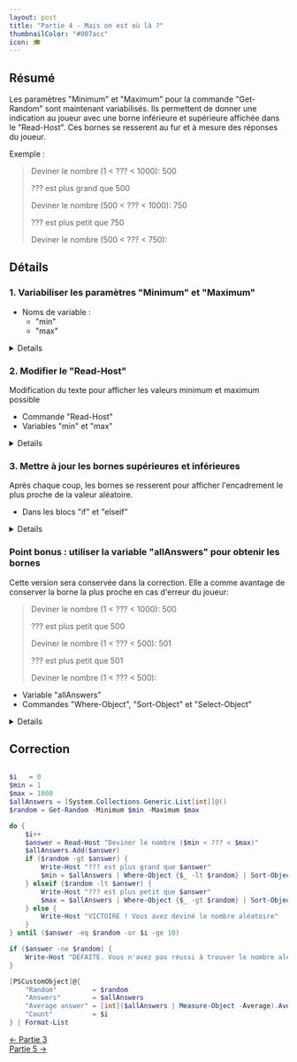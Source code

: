 ```yaml
---
layout: post
title: "Partie 4 - Mais on est où là ?"
thumbnailColor: "#007acc"
icon: 🎓
---
```


## Résumé

Les paramètres "Minimum" et "Maximum" pour la commande "Get-Random" sont maintenant variabilisés. Ils permettent de donner une indication au joueur avec une borne inférieure et supérieure affichée dans le "Read-Host". Ces bornes se resserent au fur et à mesure des réponses du joueur.

Exemple : 

> Deviner le nombre (1 < ??? < 1000): 500
> 
> ??? est plus grand que 500
> 
> Deviner le nombre (500 < ??? < 1000): 750
> 
> ??? est plus petit que 750
> 
> Deviner le nombre (500 < ??? < 750):

## Détails

### 1. Variabiliser les paramètres "Minimum" et "Maximum"

- Noms de variable :
  - "min"
  - "max"

<details>
  <pre><code>
    $min = 1
    $max = 1000
    Get-Random -Minimum $min -Maximum $max
  </code></pre>
</details>

### 2. Modifier le "Read-Host"

Modification du texte pour afficher les valeurs minimum et maximum possible

- Commande "Read-Host"
- Variables "min" et "max"

<details>
  <pre><code>
    Read-Host "Deviner le nombre ($min < ??? < $max)"
  </code></pre>
</details>

### 3. Mettre à jour les bornes supérieures et inférieures

Après chaque coup, les bornes se resserent pour afficher l'encadrement le plus proche de la valeur aléatoire.

- Dans les blocs "if" et "elseif"

<details>
  <pre><code>
    if ($random -gt $answer) { $min = $answer }
    elseif ($random -lt $answer) { $max = $answer }
  </code></pre>
</details>

### Point bonus : utiliser la variable "allAnswers" pour obtenir les bornes

Cette version sera conservée dans la correction.
Elle a comme avantage de conserver la borne la plus proche en cas d'erreur du joueur:

> Deviner le nombre (1 < ??? < 1000): 500
> 
> ??? est plus petit que 500
> 
> Deviner le nombre (1 < ??? < 500): 501
> 
> ??? est plus petit que 501
> 
> Deviner le nombre (1 < ??? < 500):

- Variable "allAnswers"
- Commandes "Where-Object", "Sort-Object" et "Select-Object"

<details>
  <pre><code>
    if ($random -gt $answer) { 
        $min = $allAnswers | Where-Object {$_ -lt $random} | Sort-Object | Select-Object -Last 1
    } elseif ($random -lt $answer) { 
        $max = $allAnswers | Where-Object {$_ -gt $random} | Sort-Object | Select-Object -First 1
    }
  </code></pre>
</details>

## Correction

```powershell

$i   = 0
$min = 1
$max = 1000
$allAnswers = [System.Collections.Generic.List[int]]@()
$random = Get-Random -Minimum $min -Maximum $max

do {
    $i++
    $answer = Read-Host "Deviner le nombre ($min < ??? < $max)"
    $allAnswers.Add($answer)
    if ($random -gt $answer) { 
        Write-Host "??? est plus grand que $answer"
        $min = $allAnswers | Where-Object {$_ -lt $random} | Sort-Object | Select-Object -Last 1
    } elseif ($random -lt $answer) {
        Write-Host "??? est plus petit que $answer"
        $max = $allAnswers | Where-Object {$_ -gt $random} | Sort-Object | Select-Object -First 1
    } else {
        Write-Host "VICTOIRE ! Vous avez deviné le nombre aléatoire"
    }
} until ($answer -eq $random -or $i -ge 10)

if ($answer -ne $random) { 
    Write-Host "DEFAITE. Vous n'avez pas réussi à trouver le nombre aléatoire"
}

[PSCustomObject]@{
    "Random"         = $random
    "Answers"        = $allAnswers
    "Average answer" = [int]($allAnswers | Measure-Object -Average).Average
    "Count"          = $i
} | Format-List

```

<div class="buttons">
    <div class="buttonBack">
        <a href="/2022/10/26/cours-pratique-posh-3">← Partie 3</a>
    </div>
    <div class="buttonNext">
        <a href="/2022/10/26/cours-pratique-posh-5">Partie 5 →</a>
    </div>
</div>